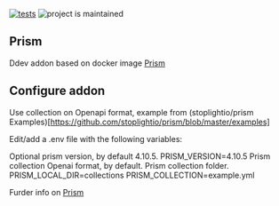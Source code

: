 [![tests](https://github.com/Metadrop/prism/actions/workflows/tests.yml/badge.svg)](https://github.com/Metadrop/prism/actions/workflows/tests.yml) ![project is maintained](https://img.shields.io/maintenance/yes/2024.svg)

## Prism

Ddev addon based on docker image [Prism](https://github.com/stoplightio/prism)

## Configure addon

Use collection on Openapi format, example from (stoplightio/prism Examples)[https://github.com/stoplightio/prism/blob/master/examples]

Edit/add a .env file with the following variables:

Optional prism version, by default 4.10.5.
PRISM_VERSION=4.10.5
Prism collection Openai format, by default.
Prism collection folder.
PRISM_LOCAL_DIR=collections
PRISM_COLLECTION=example.yml

Furder info on [Prism](https://github.com/stoplightio/prism)

